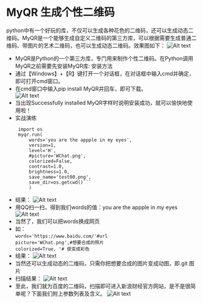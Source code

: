 # MyQR 生成个性二维码
python中有一个好玩的库，不仅可以生成各种花色的二维码，还可以生成动态二维码。MyQR是一个能够生成自定义二维码的第三方库，可以根据需要生成普通二维码、带图片的艺术二维码，也可以生成动态二维码。效果图如下：
![Alt text](https://github.com/gorgeousCa/Dayup/blob/master/QR%20code/test1.png)    
- MyQR是Python的一个第三方库，专门用来制作个性二维码。在Python调用MyQR之前需要先安装MyQR库:
  安装方法  
- 通过【Windows】+【R】键打开一个对话框，在对话框中输入cmd并确定，即可打开cmd窗口。  
- 在cmd窗口中输入pip install MyQR并回车，即可下载。  
![Alt text](https://github.com/gorgeousCa/Dayup/blob/master/QR%20code/2.png)  
- 当出现Successfully installed MyQR字样时说明安装成功，就可以愉快地使用啦！  
- 实战演练
   ``` from MyQR import myqr
    import os
    myqr.run(
        words='you are the appple in my eyes',        
        version=1,                   
        level='H',                  
        #picture='WChat.png',         
        colorized=False,              
        contrast=1.0,               
        brightness=1.0,              
        save_name='test00.png',        
        save_dir=os.getcwd()```
        )
- 结果：
![Alt text](https://github.com/gorgeousCa/Dayup/blob/master/QR%20code/test00.png)  
- 用QQ扫一扫，得到我们words的值：you are the appple in my eyes
![Alt text](https://github.com/gorgeousCa/Dayup/blob/master/QR%20code/ap.png)
- 当然了，我们可以把words换成网页
- 如：  
`words='https://www.baidu.com/'#url`  
`picture='WChat.png',#想要合成的照片`  
`colorized=True, '# 使变成彩色`  
- 结果：
![Alt text](https://github.com/gorgeousCa/Dayup/blob/master/QR%20code/test01.png)
- 当然还可以生成动态的二维码，只需你把想要合成的图片变成动图，即.git 图片
- 扫描结果：
![Alt text](https://github.com/gorgeousCa/Dayup/blob/master/QR%20code/bd1.png)
-  至此，我们就为百度的二维码，扫描即可进入新浪财经官方网站，是不是很简单呢？下面我们附上参数列表及含义。
![Alt text](https://github.com/gorgeousCa/Dayup/blob/master/QR%20code/tp.png)




